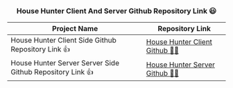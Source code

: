 <h3 align="center">House Hunter Client And Server Github Repository Link 😃</h3>

| Project Name | Repository Link |
| ---------- | ---- |
| House Hunter Client Side Github Repository Link 👍 | [House Hunter Client Github 👩‍💻](https://github.com/ikramuzzaman455173/house-hunter-platform-client) |
| House Hunter Server Server Side Github Repository Link 👍 | [House Hunter Server Github 👩‍💻](https://github.com/ikramuzzaman455173/house-hunter-platform-server) |
